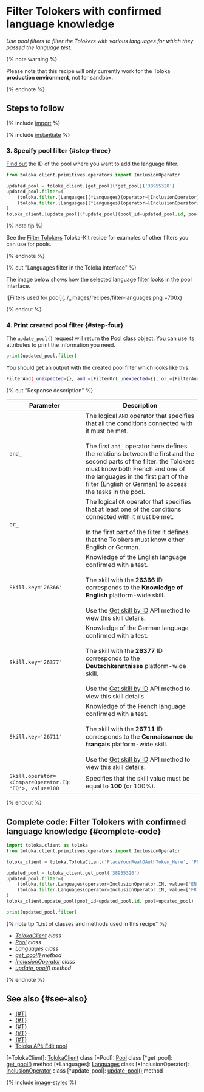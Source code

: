 # Filter Tolokers with confirmed language knowledge

_Use pool filters to filter the Tolokers with various languages for which they passed the language test._

{% note warning %}

Please note that this recipe will only currently work for the Toloka **production environment**, not for sandbox.

{% endnote %}

## Steps to follow

{% include [import](../_includes/recipes/import.md) %}

{% include [instantiate](../_includes/recipes/instantiate.md) %}

### 3. Specify pool filter {#step-three}

[Find out](get-pools.md) the ID of the pool where you want to add the language filter.

```python
from toloka.client.primitives.operators import InclusionOperator

updated_pool = toloka_client.[get_pool](*get_pool)('38955320')
updated_pool.filter=(
    (toloka.filter.[Languages](*Languages)(operator=[InclusionOperator](*InclusionOperator).IN, value=['EN', 'DE'], verified=True)) &
    (toloka.filter.[Languages](*Languages)(operator=[InclusionOperator](*InclusionOperator).IN, value=['FR'], verified=True))
)
toloka_client.[update_pool](*update_pool)(pool_id=updated_pool.id, pool=updated_pool)
```

{% note tip %}

See the [Filter Tolokers](filter-tolokers.md) Toloka-Kit recipe for examples of other filters you can use for pools.

{% endnote %}

{% cut "Languages filter in the Toloka interface" %}

The image below shows how the selected language filter looks in the pool interface.

![Filters used for pool](../_images/recipes/filter-languages.png =700x)

{% endcut %}

### 4. Print created pool filter {#step-four}

The `update_pool()` request will return the [Pool](../reference/toloka.client.pool.Pool.md) class object. You can use its attributes to print the information you need.

```python
print(updated_pool.filter)
```

You should get an output with the created pool filter which looks like this.

```bash
FilterAnd(_unexpected={}, and_=[FilterOr(_unexpected={}, or_=[FilterAnd(_unexpected={}, and_=[Languages(_unexpected={}, operator=<InclusionOperator.IN: 'IN'>, value='EN'), Skill(_unexpected={}, key='26366', operator=<CompareOperator.EQ: 'EQ'>, value=100)]), FilterAnd(_unexpected={}, and_=[Languages(_unexpected={}, operator=<InclusionOperator.IN: 'IN'>, value='DE'), Skill(_unexpected={}, key='26377', operator=<CompareOperator.EQ: 'EQ'>, value=100)])]), FilterOr(_unexpected={}, or_=[FilterAnd(_unexpected={}, and_=[Languages(_unexpected={}, operator=<InclusionOperator.IN: 'IN'>, value='FR'), Skill(_unexpected={}, key='26711', operator=<CompareOperator.EQ: 'EQ'>, value=100)])])])
```

{% cut "Response description" %}

Parameter | Description
--------- | -----------
`and_` | The logical `AND` operator that specifies that all the conditions connected with it must be met.<br/><br/>The first `and_` operator here defines the relations between the first and the second parts of the filter: the Tolokers must know both French and one of the languages in the first part of the filter (English or German) to access the tasks in the pool.
`or_` | The logical `OR` operator that specifies that at least one of the conditions connected with it must be met.<br/><br/>In the first part of the filter it defines that the Tolokers must know either English or German.
`Skill.key='26366'` | Knowledge of the English language confirmed with a test.<br/><br/>The skill with the **26366** ID corresponds to the **Knowledge of English** platform-wide skill.<br/><br/>Use the [Get skill by ID](https://toloka.ai/docs/api/api-reference/#get-/skills/-id-) API method to view this skill details.
`Skill.key='26377'` | Knowledge of the German language confirmed with a test.<br/><br/>The skill with the **26377** ID corresponds to the **Deutschkenntnisse** platform-wide skill.<br/><br/>Use the [Get skill by ID](https://toloka.ai/docs/api/api-reference/#get-/skills/-id-) API method to view this skill details.
`Skill.key='26711'` | Knowledge of the French language confirmed with a test.<br/><br/>The skill with the **26711** ID corresponds to the **Connaissance du français** platform-wide skill.<br/><br/>Use the [Get skill by ID](https://toloka.ai/docs/api/api-reference/#get-/skills/-id-) API method to view this skill details.
`Skill.operator=<CompareOperator.EQ: 'EQ'>, value=100` | Specifies that the skill value must be equal to **100** (or 100%).

{% endcut %}

## Complete code: Filter Tolokers with confirmed language knowledge {#complete-code}

```python
import toloka.client as toloka
from toloka.client.primitives.operators import InclusionOperator

toloka_client = toloka.TolokaClient('PlaceYourRealOAuthToken_Here', 'PRODUCTION')

updated_pool = toloka_client.get_pool('38955320')
updated_pool.filter=(
    (toloka.filter.Languages(operator=InclusionOperator.IN, value=['EN', 'DE'], verified=True)) &
    (toloka.filter.Languages(operator=InclusionOperator.IN, value=['FR'], verified=True))
)
toloka_client.update_pool(pool_id=updated_pool.id, pool=updated_pool)

print(updated_pool.filter)
```

{% note tip "List of classes and methods used in this recipe" %}

- _[TolokaClient](../reference/toloka.client.TolokaClient.md) class_
- _[Pool](../reference/toloka.client.pool.Pool.md) class_
- _[Languages](../reference/toloka.client.filter.Languages.md) class_
- _[get_pool()](../reference/toloka.client.TolokaClient.get_pool.md) method_
- _[InclusionOperator](../reference/toloka.client.primitives.operators.InclusionOperator.md) class_
- _[update_pool()](../reference/toloka.client.TolokaClient.update_pool.md) method_

{% endnote %}

## See also {#see-also}

- [{#T}](../../guide/concepts/overview.md)
- [{#T}](learn-basics.md)
- [{#T}](use-cases.md)
- [{#T}](../../guide/concepts/filters.md)
- [{#T}](filter-tolokers.md)
- [Toloka API: Edit pool](https://toloka.ai/docs/api/api-reference/#put-/pools/-id-)

[*TolokaClient]: [TolokaClient](../reference/toloka.client.TolokaClient.md) class
[*Pool]: [Pool](../reference/toloka.client.pool.Pool.md) class
[*get_pool]: [get_pool()](../reference/toloka.client.TolokaClient.get_pool.md) method
[*Languages]: [Languages](../reference/toloka.client.filter.Languages.md) class
[*InclusionOperator]: [InclusionOperator](../reference/toloka.client.primitives.operators.InclusionOperator.md) class
[*update_pool]: [update_pool()](../reference/toloka.client.TolokaClient.update_pool.md) method

{% include [image-styles](../../../_includes/image-styles-internal.md) %}